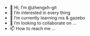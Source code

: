 - 👋 Hi, I’m @zhengxh-git
- 👀 I’m interested in every thing
- 🌱 I’m currently learning ros & gazebo
- 💞️ I’m looking to collaborate on ...
- 📫 How to reach me ...

<!---
zhengxh-git/zhengxh-git is a ✨ special ✨ repository because its `README.md` (this file) appears on your GitHub profile.
You can click the Preview link to take a look at your changes.
--->

